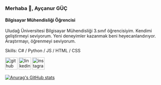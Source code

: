 ### Merhaba 👋, Ayçanur GÜÇ
#### Bilgisayar Mühendisliği Öğrencisi

Uludağ Üniversitesi Bilgisayar Mühendisliği 3.sınıf öğrencisiyim. Kendimi geliştirmeyi seviyorum. Yeni deneyimler kazanmak beni heyecanlandırıyor. Araştırmayı, öğrenmeyi seviyorum.

Skills: C# / Python / JS / HTML / CSS

[<img src='https://cdn.jsdelivr.net/npm/simple-icons@3.0.1/icons/github.svg' alt='github' height='40'>](https://github.com/aycanur25)  [<img src='https://cdn.jsdelivr.net/npm/simple-icons@3.0.1/icons/linkedin.svg' alt='linkedin' height='40'>](https://www.linkedin.com/in/ayçanur-güç-244b8321b/)  [<img src='https://cdn.jsdelivr.net/npm/simple-icons@3.0.1/icons/instagram.svg' alt='instagram' height='40'>](https://www.instagram.com/aycanurguc/)  

[![Anurag's GitHub stats](https://github-readme-stats.vercel.app/api?username=aycanur25)](https://github.com/aycanur25/github-readme-stats)
